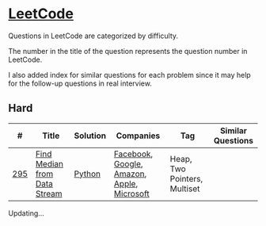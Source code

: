 # [LeetCode](/LeetCode)
Questions in LeetCode are categorized by difficulty. 

The number in the title of the question represents the question number in LeetCode.

I also added index for similar questions for each problem since it may help for the follow-up questions in real interview.


## Hard
| # | Title                                                                                       | Solution                                                                                                            | Companies | Tag | Similar Questions |
|--|---------------------------------------------------------------------------------------------|---------------------------------------------------------------------------------------------------------------------| --------- | --- | ----------------- |
| [295](https://leetcode.com/problems/find-median-from-data-stream/description/) | [Find Median from Data Stream](/LeetCode/Hard/295.%20Find%20Median%20from%20Data%20Stream/) | [Python](/LeetCode/Hard/295.%20Find%20Median%20from%20Data%20Stream/295.%20Find%20Median%20from%20Data%20Stream.py) | [Facebook](/Facebook/), [Google](/Google/), [Amazon](/Amazon/), [Apple](/Apple/), [Microsoft](/Microsoft/) | Heap, Two Pointers, Multiset |  |


Updating...
